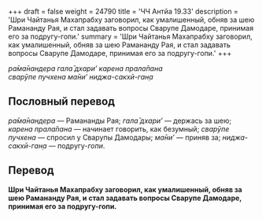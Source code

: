 +++
draft = false
weight = 24790
title = 'ЧЧ Антйа 19.33'
description = 'Шри Чайтанья Махапрабху заговорил, как умалишенный, обняв за шею Рамананду Рая, и стал задавать вопросы Сварупе Дамодаре, принимая его за подругу-гопи.'
summary = 'Шри Чайтанья Махапрабху заговорил, как умалишенный, обняв за шею Рамананду Рая, и стал задавать вопросы Сварупе Дамодаре, принимая его за подругу-гопи.'
+++

_ра̄ма̄нандера гала̄ дхари’ карена прала̄пана  
сварӯпе пучхена ма̄ни’ ниджа-сакхӣ-ган̣а_

## Пословный перевод

_ра̄ма̄нандера_ — Рамананды Рая; _гала̄_ _дхари’_ — держась за шею; _карена_ _прала̄пана_ — начинает говорить, как безумный; _сварӯпе_ _пучхена_ — спросил у Сварупы Дамодары; _ма̄ни’_ — приняв за; _ниджа_\-_сакхӣ_\-_ган̣а_ — подругу-_гопи_.

## Перевод

**Шри Чайтанья Махапрабху заговорил, как умалишенный, обняв за шею Рамананду Рая, и стал задавать вопросы Сварупе Дамодаре, принимая его за подругу-гопи.**
